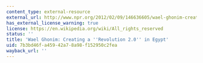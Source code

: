 ```yaml
---
content_type: external-resource
external_url: http://www.npr.org/2012/02/09/146636605/wael-ghonim-creating-a-revolution-2-0-in-egypt
has_external_license_warning: true
license: https://en.wikipedia.org/wiki/All_rights_reserved
status: ''
title: 'Wael Ghonim: Creating a ''Revolution 2.0'' in Egypt'
uid: 7b3bd46f-a459-42a7-8a98-f152950c2fea
wayback_url: ''
---
```

